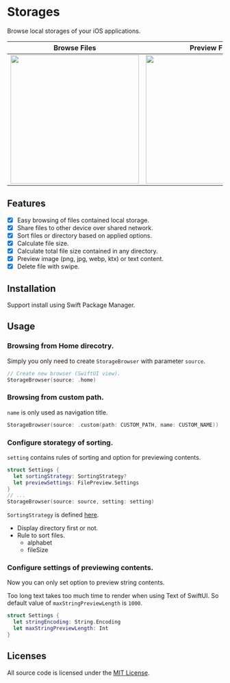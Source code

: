 # Storages
Browse local storages of your iOS applications.

| Browse Files | Preview File | Share File | Delete File |
|:---:|:---:|:---:|:---:|
| <kbd><img src="https://user-images.githubusercontent.com/5572875/195058722-e247da04-c76e-428e-887e-6212c7bc9613.PNG" width="300"></kbd> | <kbd><img src="https://user-images.githubusercontent.com/5572875/195058812-87cbc736-8a48-44c1-a53a-ff5a17029b60.PNG" width="300"></kbd> | <kbd><img src="https://user-images.githubusercontent.com/5572875/195058873-d68f7d85-d12c-4778-8745-3525d8d5d0aa.PNG" width="300"></kbd> | <kbd><img src="https://user-images.githubusercontent.com/5572875/195058883-274d1b05-f57f-4d94-a9b2-62180ae121ab.PNG" width="300"></kbd> |

## Features

- [x] Easy browsing of files contained local storage.
- [x] Share files to other device over shared network.
- [x] Sort files or directory based on applied options.
- [x] Calculate file size.
- [x] Calculate total file size contained in any directory.
- [x] Preview image (png, jpg, webp, ktx) or text content.
- [x] Delete file with swipe.

## Installation

Support install using Swift Package Manager.

## Usage

### Browsing from Home direcotry.

Simply you only need to create `StorageBrowser` with parameter `source`. 

```swift
// Create new browser (SwiftUI view).
StorageBrowser(source: .home)
```

### Browsing from custom path.

`name` is only used as navigation title. 

```swift
StorageBrowser(source: .custom(path: CUSTOM_PATH, name: CUSTOM_NAME))
```

### Configure storategy of sorting.

`setting` contains rules of sorting and option for previewing contents.

```swift
struct Settings {
  let sortingStrategy: SortingStrategy?
  let previewSettings: FilePreview.Settings
}
// ...
StorageBrowser(source: source, setting: setting)
```

`SortingStrategy` is defined [here](https://github.com/naru-jpn/Storages/blob/main/Sources/Storages/UI/SortingStrategy.swift).

- Display directory first or not.
- Rule to sort files.
   - alphabet
   - fileSize

### Configure settings of previewing contents.

Now you can only set option to preview string contents.

Too long text takes too much time to render when using Text of SwiftUI. So default value of `maxStringPreviewLength` is `1000`.

```swift
struct Settings {
  let stringEncoding: String.Encoding
  let maxStringPreviewLength: Int
}
```

## Licenses

All source code is licensed under the [MIT License](./LICENSE).
